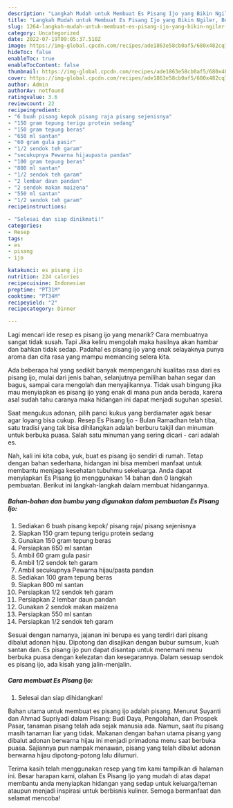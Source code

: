 ```yaml
---
description: "Langkah Mudah untuk Membuat Es Pisang Ijo yang Bikin Ngiler, Buat Buka Puasa Enak Banget"
title: "Langkah Mudah untuk Membuat Es Pisang Ijo yang Bikin Ngiler, Buat Buka Puasa Enak Banget"
slug: 1264-langkah-mudah-untuk-membuat-es-pisang-ijo-yang-bikin-ngiler-buat-buka-puasa-enak-banget
category: Uncategorized
date: 2022-07-19T09:05:37.510Z
image: https://img-global.cpcdn.com/recipes/ade1863e58cb0af5/680x482cq70/es-pisang-ijo-foto-resep-utama.jpg
hideToc: false
enableToc: true
enableTocContent: false
thumbnail: https://img-global.cpcdn.com/recipes/ade1863e58cb0af5/680x482cq70/es-pisang-ijo-foto-resep-utama.jpg
cover: https://img-global.cpcdn.com/recipes/ade1863e58cb0af5/680x482cq70/es-pisang-ijo-foto-resep-utama.jpg
author: Admin
authorAv: notfound
ratingvalue: 3.6
reviewcount: 22
recipeingredient:
- "6 buah pisang kepok pisang raja pisang sejenisnya"
- "150 gram tepung terigu protein sedang"
- "150 gram tepung beras"
- "650 ml santan"
- "60 gram gula pasir"
- "1/2 sendok teh garam"
- "secukupnya Pewarna hijaupasta pandan"
- "100 gram tepung beras"
- "800 ml santan"
- "1/2 sendok teh garam"
- "2 lembar daun pandan"
- "2 sendok makan maizena"
- "550 ml santan"
- "1/2 sendok teh garam"
recipeinstructions:

- "Selesai dan siap dinikmati!"
categories:
- Resep
tags:
- es
- pisang
- ijo

katakunci: es pisang ijo 
nutrition: 224 calories
recipecuisine: Indonesian
preptime: "PT31M"
cooktime: "PT34M"
recipeyield: "2"
recipecategory: Dinner

---
```



Lagi mencari ide resep es pisang ijo yang menarik? Cara membuatnya sangat tidak susah. Tapi Jika keliru mengolah maka hasilnya akan hambar dan bahkan tidak sedap. Padahal es pisang ijo yang enak selayaknya punya aroma dan cita rasa yang mampu memancing selera kita.


Ada beberapa hal yang sedikit banyak mempengaruhi kualitas rasa dari es pisang ijo, mulai dari jenis bahan, selanjutnya pemilihan bahan segar dan bagus, sampai cara mengolah dan menyajikannya. Tidak usah bingung jika mau menyiapkan es pisang ijo yang enak di mana pun anda berada, karena asal sudah tahu caranya maka hidangan ini dapat menjadi suguhan spesial.

Saat mengukus adonan, pilih panci kukus yang berdiamater agak besar agar loyang bisa cukup. Resep Es Pisang Ijo - Bulan Ramadhan telah tiba, satu tradisi yang tak bisa dihilangkan adalah berburu takjil dan minuman untuk berbuka puasa. Salah satu minuman yang sering dicari - cari adalah es.


Nah, kali ini kita coba, yuk, buat es pisang ijo sendiri di rumah. Tetap dengan bahan sederhana, hidangan ini bisa memberi manfaat untuk membantu menjaga kesehatan tubuhmu sekeluarga. Anda dapat menyiapkan Es Pisang Ijo menggunakan 14 bahan dan 0 langkah pembuatan. Berikut ini langkah-langkah dalam membuat hidangannya.

<!--inarticleads1-->

##### Bahan-bahan dan bumbu yang digunakan dalam pembuatan Es Pisang Ijo:

1. Sediakan 6 buah pisang kepok/ pisang raja/ pisang sejenisnya
1. Siapkan 150 gram tepung terigu protein sedang
1. Gunakan 150 gram tepung beras
1. Persiapkan 650 ml santan
1. Ambil 60 gram gula pasir
1. Ambil 1/2 sendok teh garam
1. Ambil secukupnya Pewarna hijau/pasta pandan
1. Sediakan 100 gram tepung beras
1. Siapkan 800 ml santan
1. Persiapkan 1/2 sendok teh garam
1. Persiapkan 2 lembar daun pandan
1. Gunakan 2 sendok makan maizena
1. Persiapkan 550 ml santan
1. Persiapkan 1/2 sendok teh garam


Sesuai dengan namanya, jajanan ini berupa es yang terdiri dari pisang dibalut adonan hijau. Dipotong dan disajikan dengan bubur sumsum, kuah santan dan. Es pisang ijo pun dapat disantap untuk menemani menu berbuka puasa dengan kelezatan dan kesegarannya. Dalam sesuap sendok es pisang ijo, ada kisah yang jalin-menjalin. 

<!--inarticleads2-->

##### Cara membuat Es Pisang Ijo:


1. Selesai dan siap dihidangkan!

Bahan utama untuk membuat es pisang ijo adalah pisang. Menurut Suyanti dan Ahmad Supriyadi dalam Pisang: Budi Daya, Pengolahan, dan Prospek Pasar, tanaman pisang telah ada sejak manusia ada. Namun, saat itu pisang masih tanaman liar yang tidak. Makanan dengan bahan utama pisang yang dibalut adonan berwarna hijau ini menjadi primadona menu saat berbuka puasa. Sajiannya pun nampak menawan, pisang yang telah dibalut adonan berwarna hijau dipotong-potong lalu dilumuri. 

Terima kasih telah menggunakan resep yang tim kami tampilkan di halaman ini. Besar harapan kami, olahan Es Pisang Ijo yang mudah di atas dapat membantu anda menyiapkan hidangan yang sedap untuk keluarga/teman ataupun menjadi inspirasi untuk berbisnis kuliner. Semoga bermanfaat dan selamat mencoba!
